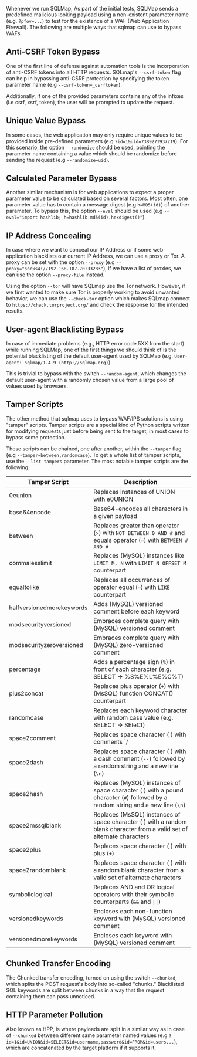 Whenever we run SQLMap, As part of the initial tests, SQLMap sends a predefined malicious looking payload using a non-existent parameter name (e.g. `?pfov=...`) to test for the existence of a WAF (Web Application Firewall). The following are multiple ways that sqlmap can use to bypass WAFs.
## Anti-CSRF Token Bypass
One of the first line of defense against automation tools is the incorporation of anti-CSRF tokens into all HTTP requests. SQLmap's `--csrf-token` flag can help in bypassing anti-CSRF protection by specifying the token parameter name (e.g `--csrf-token=_csrftoken`).

Additionally, if one of the provided parameters contains any of the infixes (i.e csrf, xsrf, token), the user will be prompted to update the request.
## Unique Value Bypass
In some cases, the web application may only require unique values to be provided inside pre-defined parameters (e.g `?id=1&uid=7389271937219`). For this scenario, the option `--randomize` should be used, pointing the parameter name containing a value which should be randomize before sending the request (e.g `--randomize=uid`).
## Calculated Parameter Bypass
Another similar mechanism is for web applications to expect a proper parameter value to be calculated based on several factors. Most often, one parameter value has to contain a message digest (e.g `h=MD5(id)`) of another parameter. To bypass this, the option `--eval` should be used (e.g `--eval="import hashlib; h=hashlib.md5(id).hexdigest()"`).
## IP Address Concealing
In case where we want to conceal our IP Address or if some web application blacklists our current IP Address, we can use a proxy or Tor. A proxy can be set with the option `--proxy` (e.g `--proxy="socks4://192.168.187.70:33283"`), if we have a list of proxies, we can use the option `--proxy-file` instead.

Using the option `--tor` will have SQLmap use the Tor network. However, if we first wanted to make sure Tor is properly working to avoid unwanted behavior, we can use the `--check-tor` option which makes SQLmap connect to `https://check.torproject.org/` and check the response for the intended results.
## User-agent Blacklisting Bypass
In case of immediate problems (e.g., HTTP error code 5XX from the start) while running SQLMap, one of the first things we should think of is the potential blacklisting of the default user-agent used by SQLMap (e.g. `User-agent: sqlmap/1.4.9 (http://sqlmap.org)`).

This is trivial to bypass with the switch `--random-agent`, which changes the default user-agent with a randomly chosen value from a large pool of values used by browsers.
## Tamper Scripts
The other method that sqlmap uses to bypass WAF/IPS solutions is using "tamper" scripts. Tamper scripts are a special kind of Python scripts written for modifying requests just before being sent to the target, in most cases to bypass some protection.

These scripts can be chained, one after another, within the `--tamper` flag (e.g `--tamper=between,randomcase`). To get a whole list of tamper scripts, use the `--list-tampers` parameter. The most notable tamper scripts are the following:

| Tamper Script             | Description                                                                                                                      |
| ------------------------- | -------------------------------------------------------------------------------------------------------------------------------- |
| 0eunion                   | Replaces instances of UNION with e0UNION                                                                                         |
| base64encode              | Base64-encodes all characters in a given payload                                                                                 |
| between                   | Replaces greater than operator (`>`) with `NOT BETWEEN 0 AND #` and equals operator (`=`) with `BETWEEN # AND #`                 |
| commalesslimit            | Replaces (MySQL) instances like `LIMIT M, N` with `LIMIT N OFFSET M` counterpart                                                 |
| equaltolike               | Replaces all occurrences of operator equal (`=`) with `LIKE` counterpart                                                         |
| halfversionedmorekeywords | Adds (MySQL) versioned comment before each keyword                                                                               |
| modsecurityversioned      | Embraces complete query with (MySQL) versioned comment                                                                           |
| modsecurityzeroversioned  | Embraces complete query with (MySQL) zero-versioned comment                                                                      |
| percentage                | Adds a percentage sign (`%`) in front of each character (e.g. SELECT -> %S%E%L%E%C%T)                                            |
| plus2concat               | Replaces plus operator (`+`) with (MsSQL) function CONCAT() counterpart                                                          |
| randomcase                | Replaces each keyword character with random case value (e.g. SELECT -> SEleCt)                                                   |
| space2comment             | Replaces space character ( ) with comments `/                                                                                    |
| space2dash                | Replaces space character ( ) with a dash comment (`--`) followed by a random string and a new line (`\n`)                        |
| space2hash                | Replaces (MySQL) instances of space character ( ) with a pound character (`#`) followed by a random string and a new line (`\n`) |
| space2mssqlblank          | Replaces (MsSQL) instances of space character ( ) with a random blank character from a valid set of alternate characters         |
| space2plus                | Replaces space character ( ) with plus (`+`)                                                                                     |
| space2randomblank         | Replaces space character ( ) with a random blank character from a valid set of alternate characters                              |
| symboliclogical           | Replaces AND and OR logical operators with their symbolic counterparts (`&&` and `\|\|`)                                         |
| versionedkeywords         | Encloses each non-function keyword with (MySQL) versioned comment                                                                |
| versionedmorekeywords     | Encloses each keyword with (MySQL) versioned comment                                                                             |
## Chunked Transfer Encoding
The Chunked transfer encoding, turned on using the switch `--chunked`, which splits the POST request's body into so-called "chunks." Blacklisted SQL keywords are split between chunks in a way that the request containing them can pass unnoticed.
## HTTP Parameter Pollution
Also known as HPP, is where payloads are split in a similar way as in case of `--chunked` between different same parameter named values (e.g `?id=1&id=UNION&id=SELECT&id=username,password&id=FROM&id=users...`), which are concatenated by the target platform if it supports it.